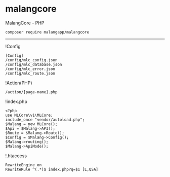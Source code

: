 # malangcore
MalangCore - PHP

```
composer require malangapp/malangcore
```

---

!Config
```
[Config]
/config/mlc_config.json
/config/mlc_database.json
/config/mlc_error.json
/config/mlc_route.json
```
!Action(PHP)
```
/action/[page-name].php
```
!index.php
```
<?php
use MLCore\v1\MLCore;
include_once "vendor/autoload.php";
$Malang = new MLCore();
$Api = $Malang->API();
$Route = $Malang->Route();
$Config = $Malang->Config();
$Malang->routing();
$Malang->ApiMode();
```
!.htaccess
```
RewriteEngine on
RewriteRule ^(.*)$ index.php?q=$1 [L,QSA]
```